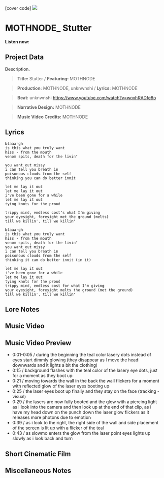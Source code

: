 [cover code] ![](57175019_319474918741616_8502199518755923887_n.jpg)

# MOTHNODE_ Stutter

**Listen now:** 

## Project Data

Description.

> **Title:** Stutter / **Featuring:** MOTHNODE

> **Production:** MOTHNODE, unknwnshi / **Lyrics:** MOTHNODE

> **Beat:** unknwnshi https://www.youtube.com/watch?v=wqvhRADfe8o

> **Narrative Design:** MOTHNODE

> **Music Video Credits:** MOTHNODE

## Lyrics

```
blaaargh
is this what you truly want
hiss - from the mouth
venom spits, death for the livin'

you want out missy
i can tell you breath in
poisonous clouds from the self
thinking you can do better innit

let me lay it out 
let me lay it out 
i've been gone for a while
let me lay it out
tying knots for the proud

trippy mind, endless cost's what I'm giving
your eyesight, foresight met the ground (melts)
till we killin', till we killin'

blaaargh
is this what you truly want
hiss - from the mouth
venom spits, death for the livin'
you want out missy
i can tell you breath in
poisonous clouds from the self
thinking it can do better innit (in it)

let me lay it out 
i've been gone for a while
let me lay it out
tying knots for the proud
trippy mind, endless cost for what I'm giving
your eyesight, foresight melts the ground (met the ground)
till we killin', till we killin'

```

## Lore Notes


## Music Video


## Music Video Preview

- 0:01-0:05 / during the beginning the teal color lasery dots instead of eyes start dimmly glowing (they disappear as I move the head downwards and it lights a bit the clothing)
- 0:15 / background flashes with the teal color of the lasery eye dots, just for a moment as they boot up
- 0:21 / moving towards the wall in the back the wall flickers for a moment with reflected glow of the laser eyes booting up
- 0:25 / the laser eyes boot up finally and they stay on the face (tracking - visual)
- 0:29 / the lasers are now fully booted and the glow with a piercing light as i look into the camera and then look up at the end of that clip, as i have my head down on the punch down the laser glow flickers as it releases more photons due to emotion
- 0:39 / as i look to the right, the right side of the wall and side placement of the screen is lit up with a flicker of the teal
- 0:43 / as slowmo enters the glow from the laser point eyes lights up slowly as i look back and turn

## Short Cinematic Film

## Miscellaneous Notes
